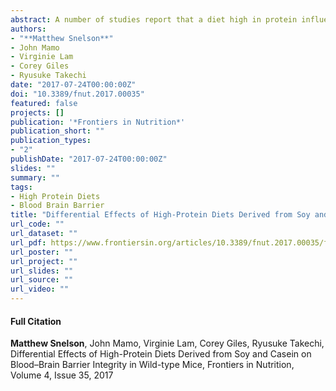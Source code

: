 ```yaml
---
abstract: A number of studies report that a diet high in protein influences cognitive performance, but the results are inconsistent. Studies demonstrated that protein from different food sources has differential effects on cognition. It is increasingly recognized that the integrity of cerebrovascular blood–brain barrier (BBB) is pivotal for central nervous system function. However, to date, no studies have reported the effects of high-protein diets on BBB integrity. Therefore, in this study, the effects of diets enriched in casein or soy protein on BBB permeability were investigated. Immunomicroscopy analyses of cerebral parenchymal immunoglobulin G extravasation indicated significant BBB disruption in the cortex of young adult mice maintained on high-casein diet for 12 weeks, while no signs of BBB dysfunction were observed in mice fed with control or high-soy protein diet. Moreover, cortical expression of glial fibrillary acidic protein (GFAP) was significantly greater in mice fed the high-casein diet compared to control mice, indicating heightened astrocyte activation, whereas mice maintained on a soy-enriched diet showed no increase of GFAP abundance. Plasma concentrations of homocysteine were markedly greater in mice maintained on a high-casein diet in comparison to control mice. Collectively, these findings suggest that a diet enriched in casein but not soy protein may induce astrocyte activation through exaggerated BBB permeability by increased plasma homocysteine. The outcomes indicate the differential effects of protein sources on BBB and neuroinflammation, which may provide an important implication for dietary guidelines for protein supplementation.
authors:
- "**Matthew Snelson**"
- John Mamo
- Virginie Lam
- Corey Giles
- Ryusuke Takechi
date: "2017-07-24T00:00:00Z"
doi: "10.3389/fnut.2017.00035"
featured: false
projects: []
publication: '*Frontiers in Nutrition*'
publication_short: ""
publication_types:
- "2"
publishDate: "2017-07-24T00:00:00Z"
slides: ""
summary: ""
tags:
- High Protein Diets
- Blood Brain Barrier
title: "Differential Effects of High-Protein Diets Derived from Soy and Casein on Blood–Brain Barrier Integrity in Wild-type Mice" 
url_code: ""
url_dataset: ""
url_pdf: https://www.frontiersin.org/articles/10.3389/fnut.2017.00035/full
url_poster: ""
url_project: ""
url_slides: ""
url_source: ""
url_video: ""
---
```


#### Full Citation
**Matthew Snelson**, John Mamo, Virginie Lam, Corey Giles, Ryusuke Takechi, Differential Effects of High-Protein Diets Derived from Soy and Casein on Blood–Brain Barrier Integrity in Wild-type Mice, Frontiers in Nutrition, Volume 4, Issue 35, 2017
